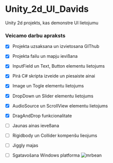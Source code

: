 # Unity_2d_UI_Davids
Unity 2d projekts, kas demonstre UI lietojumu
### Veicamo darbu apraksts
- [x] Projekta uzsaksana un izvietosana GIThub
- [x] Projekta failu un mapju ievißana
- [x] InputField un Text, Button elementu lietojums
- [x] Pirá C# skripta izveide un piesaiste ainai
- [x] Image un Togle elementu lietojums
- [x] DropDown un Slider elementu lietojums
- [x] AudioSource un ScrollView elementu lietojums
- [x] DragAndDrop funkcionalitate
- [ ] Jaunas ainas ieveßana
- [ ] Rigidbody un Collider kompenšu lieojums
- [ ] Jiggly majas 
- [ ] Sgatavošana Windows platforma
![mrbean](https://static.wikia.nocookie.net/mrbean/images/9/9c/Mr_bean_side_profile.png/revision/latest/scale-to-width/360?cb=20230724064238)

